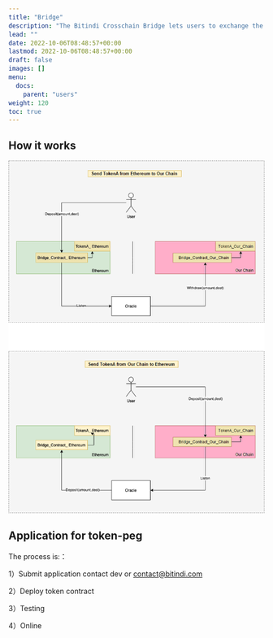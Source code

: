 ```yaml
---
title: "Bridge"
description: "The Bitindi Crosschain Bridge lets users to exchange the assets from other blockchains to our blockchain"
lead: ""
date: 2022-10-06T08:48:57+00:00
lastmod: 2022-10-06T08:48:57+00:00
draft: false
images: []
menu:
  docs:
    parent: "users"
weight: 120
toc: true
---
```



## How it works

![](https://github.com/bitindi/bitindi/blob/main/assets/images/bridge.png?raw=true)




## Application for token-peg

The process is:：

1）Submit application contact dev or contact@bitindi.com

2）Deploy token contract

3）Testing

4）Online
